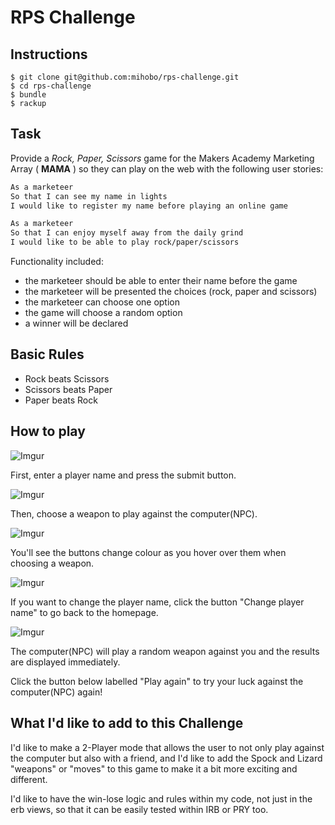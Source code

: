 # RPS Challenge

Instructions
-------
```
$ git clone git@github.com:mihobo/rps-challenge.git
$ cd rps-challenge
$ bundle
$ rackup
```

Task
----
Provide a _Rock, Paper, Scissors_ game for the Makers Academy Marketing Array ( **MAMA** ) so they can play on the web with the following user stories:

```sh
As a marketeer
So that I can see my name in lights
I would like to register my name before playing an online game

As a marketeer
So that I can enjoy myself away from the daily grind
I would like to be able to play rock/paper/scissors
```

Functionality included:

- the marketeer should be able to enter their name before the game
- the marketeer will be presented the choices (rock, paper and scissors)
- the marketeer can choose one option
- the game will choose a random option
- a winner will be declared


## Basic Rules

- Rock beats Scissors
- Scissors beats Paper
- Paper beats Rock

How to play
-----------
![Imgur](http://i.imgur.com/nMOyYqT.png)

First, enter a player name and press the submit button.

![Imgur](http://i.imgur.com/XA3wQuo.png)

Then, choose a weapon to play against the computer(NPC).

![Imgur](http://i.imgur.com/qq9BTfC.png)

You'll see the buttons change colour as you hover over them when choosing a weapon.

![Imgur](http://i.imgur.com/Omf4iqc.png)

If you want to change the player name, click the button "Change player name" to go back to the homepage.

![Imgur](http://i.imgur.com/iHmH9Pu.png)

The computer(NPC) will play a random weapon against you and the results are displayed immediately.

Click the button below labelled "Play again" to try your luck against the computer(NPC) again!


## What I'd like to add to this Challenge

I'd like to make a 2-Player mode that allows the user to not only play against the computer but also with a friend, and I'd like to add the Spock and Lizard "weapons" or "moves" to this game to make it a bit more exciting and different.

I'd like to have the win-lose logic and rules within my code, not just in the erb views, so that it can be easily tested within IRB or PRY too.
